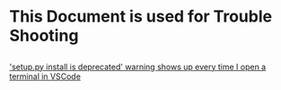 # This Document is used for Trouble Shooting 

## 
['setup.py install is deprecated' warning shows up every time I open a terminal in VSCode](https://stackoverflow.com/questions/73257839/setup-py-install-is-deprecated-warning-shows-up-every-time-i-open-a-terminal-i) 